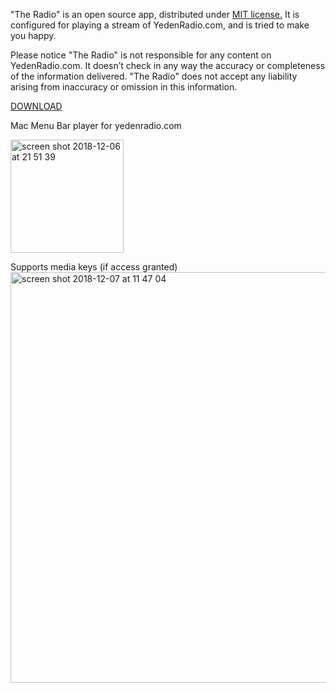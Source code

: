 "The Radio" is an open source app, distributed under <a href="https://github.com/RomanRosul/TheRadio/blob/master/LICENSE">MIT license.</a> It is configured for playing a stream of YedenRadio.com, and is tried to make you happy.

Please notice "The Radio" is not responsible for any content on YedenRadio.com. It doesn’t check in any way the accuracy or completeness of the information delivered. "The Radio" does not accept any liability arising from inaccuracy or omission in this information.

<a href="https://github.com/RomanRosul/TheRadio/releases/download/1.1/TheRadio.dmg">DOWNLOAD</a>

Mac Menu Bar player for yedenradio.com

<img width="181" alt="screen shot 2018-12-06 at 21 51 39" src="https://user-images.githubusercontent.com/14843225/49608382-350e9880-f9a1-11e8-94d0-4c57e52858f1.png">

Supports media keys (if access granted)
<img width="657" alt="screen shot 2018-12-07 at 11 47 04" src="https://user-images.githubusercontent.com/14843225/49640310-f0711480-fa15-11e8-812b-f4595186f039.png">
